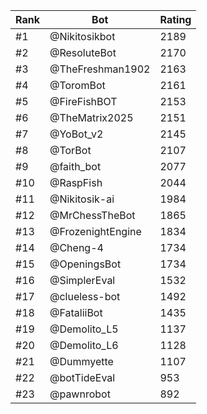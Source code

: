 Rank|Bot|Rating
---|---|---
#1|@Nikitosikbot|2189
#2|@ResoluteBot|2170
#3|@TheFreshman1902|2163
#4|@ToromBot|2161
#5|@FireFishBOT|2153
#6|@TheMatrix2025|2151
#7|@YoBot_v2|2145
#8|@TorBot|2107
#9|@faith_bot|2077
#10|@RaspFish|2044
#11|@Nikitosik-ai|1984
#12|@MrChessTheBot|1865
#13|@FrozenightEngine|1834
#14|@Cheng-4|1734
#15|@OpeningsBot|1734
#16|@SimplerEval|1532
#17|@clueless-bot|1492
#18|@FataliiBot|1435
#19|@Demolito_L5|1137
#20|@Demolito_L6|1128
#21|@Dummyette|1107
#22|@botTideEval|953
#23|@pawnrobot|892
